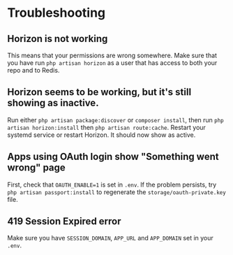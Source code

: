 # Troubleshooting

## Horizon is not working
This means that your permissions are wrong somewhere. Make sure that you have run `php artisan horizon` as a user that has access to both your repo and to Redis.

## Horizon seems to be working, but it's still showing as inactive.
Run either `php artisan package:discover` or `composer install`, then run `php artisan horizon:install` then `php artisan route:cache`. Restart your systemd service or restart Horizon. It should now show as active.

## Apps using OAuth login show "Something went wrong" page
First, check that `OAUTH_ENABLE=1` is set in `.env`. If the problem persists, try `php artisan passport:install` to regenerate the `storage/oauth-private.key` file.

## 419 Session Expired error
Make sure you have `SESSION_DOMAIN`, `APP_URL` and `APP_DOMAIN` set in your `.env`.
